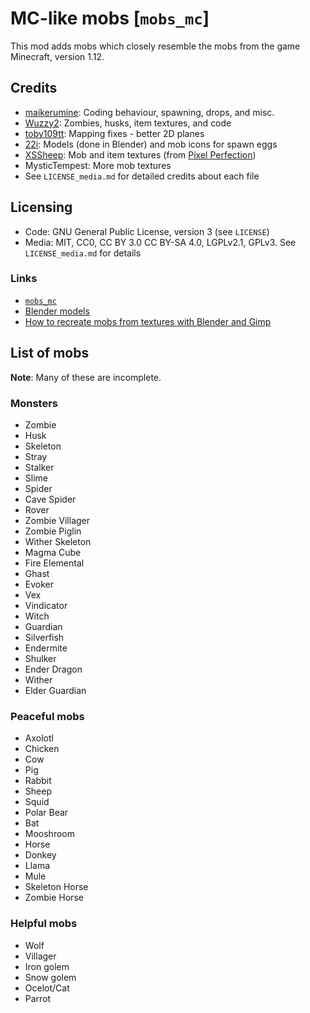 # MC-like mobs [`mobs_mc`]

This mod adds mobs which closely resemble the mobs from the game Minecraft, version 1.12.

## Credits

* [maikerumine](https://github.com/maikerumine): Coding behaviour, spawning, drops, and misc.
* [Wuzzy2](https://github.com/Wuzzy2): Zombies, husks, item textures, and code
* [toby109tt](https://github.com/tobyplowy): Mapping fixes - better 2D planes
* [22i](https://github.com/22i): Models (done in Blender) and mob icons for spawn eggs
* [XSSheep](https://www.planetminecraft.com/member/xssheep/): Mob and item textures (from [Pixel Perfection](https://www.planetminecraft.com/texture_pack/131pixel-perfection/))
* MysticTempest: More mob textures
* See `LICENSE_media.md` for detailed credits about each file

## Licensing

* Code: GNU General Public License, version 3 (see `LICENSE`)
* Media: MIT, CC0, CC BY 3.0 CC BY-SA 4.0, LGPLv2.1, GPLv3. See `LICENSE_media.md` for details

### Links

* [`mobs_mc`](https://github.com/maikerumine/mobs_mc)
* [Blender models](https://github.com/22i/minecraft-voxel-blender-models)
* [How to recreate mobs from textures with Blender and Gimp](http://imgur.com/a/Iqg88)

## List of mobs

**Note**: Many of these are incomplete.

### Monsters

* Zombie
* Husk
* Skeleton
* Stray
* Stalker
* Slime
* Spider
* Cave Spider
* Rover
* Zombie Villager
* Zombie Piglin
* Wither Skeleton
* Magma Cube
* Fire Elemental
* Ghast
* Evoker
* Vex
* Vindicator
* Witch
* Guardian
* Silverfish
* Endermite
* Shulker
* Ender Dragon
* Wither
* Elder Guardian

### Peaceful mobs

* Axolotl
* Chicken
* Cow
* Pig
* Rabbit
* Sheep
* Squid
* Polar Bear
* Bat
* Mooshroom
* Horse
* Donkey
* Llama
* Mule
* Skeleton Horse
* Zombie Horse

### Helpful mobs

* Wolf
* Villager
* Iron golem
* Snow golem
* Ocelot/Cat
* Parrot
